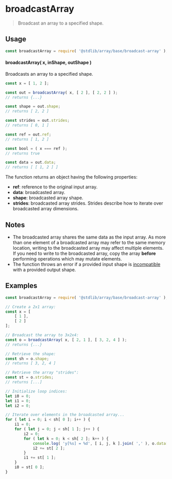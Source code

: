<!--

@license Apache-2.0

Copyright (c) 2023 The Stdlib Authors.

Licensed under the Apache License, Version 2.0 (the "License");
you may not use this file except in compliance with the License.
You may obtain a copy of the License at

   http://www.apache.org/licenses/LICENSE-2.0

Unless required by applicable law or agreed to in writing, software
distributed under the License is distributed on an "AS IS" BASIS,
WITHOUT WARRANTIES OR CONDITIONS OF ANY KIND, either express or implied.
See the License for the specific language governing permissions and
limitations under the License.

-->

# broadcastArray

> Broadcast an array to a specified shape.

<!-- Section to include introductory text. Make sure to keep an empty line after the intro `section` element and another before the `/section` close. -->

<section class="intro">

</section>

<!-- /.intro -->

<!-- Package usage documentation. -->

<section class="usage">

## Usage

```javascript
const broadcastArray = require( '@stdlib/array/base/broadcast-array' );
```

#### broadcastArray( x, inShape, outShape )

Broadcasts an array to a specified shape.

```javascript
const x = [ 1, 2 ];

const out = broadcastArray( x, [ 2 ], [ 2, 2 ] );
// returns {...}

const shape = out.shape;
// returns [ 2, 2 ]

const strides = out.strides;
// returns [ 0, 1 ]

const ref = out.ref;
// returns [ 1, 2 ]

const bool = ( x === ref );
// returns true

const data = out.data;
// returns [ [ 1, 2 ] ]
```

The function returns an object having the following properties:

-   **ref**: reference to the original input array.
-   **data**: broadcasted array.
-   **shape**: broadcasted array shape.
-   **strides**: broadcasted array strides. Strides describe how to iterate over broadcasted array dimensions.

</section>

<!-- /.usage -->

<!-- Package usage notes. Make sure to keep an empty line after the `section` element and another before the `/section` close. -->

<section class="notes">

## Notes

-   The broadcasted array shares the same data as the input array. As more than one element of a broadcasted array may refer to the same memory location, writing to the broadcasted array may affect multiple elements. If you need to write to the broadcasted array, copy the array **before** performing operations which may mutate elements.
-   The function throws an error if a provided input shape is [incompatible][@stdlib/ndarray/base/broadcast-shapes] with a provided output shape.

</section>

<!-- /.notes -->

<!-- Package usage examples. -->

<section class="examples">

## Examples

<!-- eslint no-undef: "error" -->

```javascript
const broadcastArray = require( '@stdlib/array/base/broadcast-array' );

// Create a 2x1 array:
const x = [
    [ 1 ],
    [ 2 ]
];

// Broadcast the array to 3x2x4:
const o = broadcastArray( x, [ 2, 1 ], [ 3, 2, 4 ] );
// returns {...}

// Retrieve the shape:
const sh = o.shape;
// returns [ 3, 2, 4 ]

// Retrieve the array "strides":
const st = o.strides;
// returns [...]

// Initialize loop indices:
let i0 = 0;
let i1 = 0;
let i2 = 0;

// Iterate over elements in the broadcasted array...
for ( let i = 0; i < sh[ 0 ]; i++ ) {
    i1 = 0;
    for ( let j = 0; j < sh[ 1 ]; j++ ) {
        i2 = 0;
        for ( let k = 0; k < sh[ 2 ]; k++ ) {
            console.log( 'y[%s] = %d', [ i, j, k ].join( ',' ), o.data[ i0 ][ i1 ][ i2 ] );
            i2 += st[ 2 ];
        }
        i1 += st[ 1 ];
    }
    i0 = st[ 0 ];
}
```

</section>

<!-- /.examples -->

<!-- Section to include cited references. If references are included, add a horizontal rule *before* the section. Make sure to keep an empty line after the `section` element and another before the `/section` close. -->

<section class="references">

</section>

<!-- /.references -->

<!-- Section for related `stdlib` packages. Do not manually edit this section, as it is automatically populated. -->

<section class="related">

</section>

<!-- /.related -->

<!-- Section for all links. Make sure to keep an empty line after the `section` element and another before the `/section` close. -->

<section class="links">

[@stdlib/ndarray/base/broadcast-shapes]: https://github.com/stdlib-js/stdlib/tree/develop/lib/node_modules/%40stdlib/ndarray/base/broadcast-shapes

</section>

<!-- /.links -->
